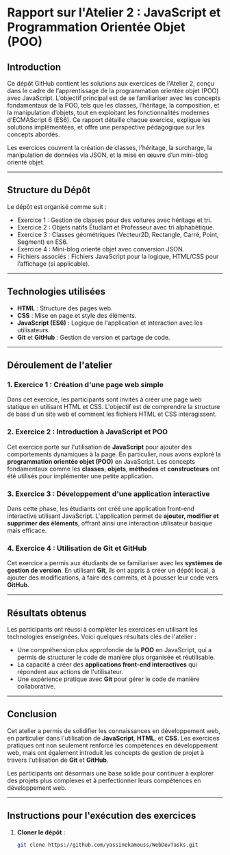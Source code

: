 # Rapport sur l'Atelier 2 : JavaScript et Programmation Orientée Objet (POO)

## Introduction

Ce dépôt GitHub contient les solutions aux exercices de l'Atelier 2, conçu dans le cadre de l’apprentissage de la programmation orientée objet (POO) avec JavaScript. L’objectif principal est de se familiariser avec les concepts fondamentaux de la POO, tels que les classes, l’héritage, la composition, et la manipulation d’objets, tout en exploitant les fonctionnalités modernes d’ECMAScript 6 (ES6). Ce rapport détaille chaque exercice, explique les solutions implémentées, et offre une perspective pédagogique sur les concepts abordés.

Les exercices couvrent la création de classes, l’héritage, la surcharge, la manipulation de données via JSON, et la mise en œuvre d’un mini-blog orienté objet.

---

## Structure du Dépôt

Le dépôt est organisé comme suit :
- Exercice 1 : Gestion de classes pour des voitures avec héritage et tri.
- Exercice 2 : Objets natifs Étudiant et Professeur avec tri alphabétique.
- Exercice 3 : Classes géométriques (Vecteur2D, Rectangle, Carré, Point, Segment) en ES6.
- Exercice 4 : Mini-blog orienté objet avec conversion JSON.
- Fichiers associés : Fichiers JavaScript pour la logique, HTML/CSS pour l’affichage (si applicable).

---

## Technologies utilisées

- **HTML** : Structure des pages web.
- **CSS** : Mise en page et style des éléments.
- **JavaScript (ES6)** : Logique de l'application et interaction avec les utilisateurs.
- **Git** et **GitHub** : Gestion de version et partage de code.

---

## Déroulement de l'atelier

### 1. Exercice 1 : Création d'une page web simple
Dans cet exercice, les participants sont invités à créer une page web statique en utilisant HTML et CSS. L'objectif est de comprendre la structure de base d'un site web et comment les fichiers HTML et CSS interagissent.

### 2. Exercice 2 : Introduction à JavaScript et POO
Cet exercice porte sur l'utilisation de **JavaScript** pour ajouter des comportements dynamiques à la page. En particulier, nous avons exploré la **programmation orientée objet (POO)** en JavaScript. Les concepts fondamentaux comme les **classes**, **objets**, **méthodes** et **constructeurs** ont été utilisés pour implémenter une petite application.

### 3. Exercice 3 : Développement d'une application interactive
Dans cette phase, les étudiants ont créé une application front-end interactive utilisant JavaScript. L'application permet de **ajouter, modifier et supprimer des éléments**, offrant ainsi une interaction utilisateur basique mais efficace.

### 4. Exercice 4 : Utilisation de Git et GitHub
Cet exercice a permis aux étudiants de se familiariser avec les **systèmes de gestion de version**. En utilisant **Git**, ils ont appris à créer un dépôt local, à ajouter des modifications, à faire des commits, et à pousser leur code vers **GitHub**.

---

## Résultats obtenus

Les participants ont réussi à compléter les exercices en utilisant les technologies enseignées. Voici quelques résultats clés de l'atelier :
- Une compréhension plus approfondie de la **POO** en JavaScript, qui a permis de structurer le code de manière plus organisée et réutilisable.
- La capacité à créer des **applications front-end interactives** qui répondent aux actions de l'utilisateur.
- Une expérience pratique avec **Git** pour gérer le code de manière collaborative.

---

## Conclusion

Cet atelier a permis de solidifier les connaissances en développement web, en particulier dans l'utilisation de **JavaScript**, **HTML**, et **CSS**. Les exercices pratiques ont non seulement renforcé les compétences en développement web, mais ont également introduit les concepts de gestion de projet à travers l'utilisation de **Git** et **GitHub**. 

Les participants ont désormais une base solide pour continuer à explorer des projets plus complexes et à perfectionner leurs compétences en développement web.

---

## Instructions pour l'exécution des exercices

1. **Cloner le dépôt** :
   ```bash
   git clone https://github.com/yassinekamouss/WebDevTasks.git
